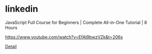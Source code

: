 # linkedin

JavaScript Full Course for Beginners | Complete All-in-One Tutorial | 8 Hours

https://www.youtube.com/watch?v=EfAl9bwzVZk&t=206s

[Detail](https://github.com/zimerfeld/linkedin/blob/main/detail.md)
